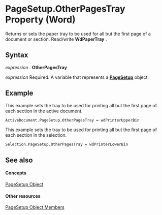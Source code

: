 
# PageSetup.OtherPagesTray Property (Word)

Returns or sets the paper tray to be used for all but the first page of a document or section. Read/write  **WdPaperTray** .


## Syntax

 _expression_ . **OtherPagesTray**

 _expression_ Required. A variable that represents a **[PageSetup](1879d601-80ad-4fc0-1a87-92e999b59f88.md)** object.


## Example

This example sets the tray to be used for printing all but the first page of each section in the active document.


```vb
ActiveDocument.PageSetup.OtherPagesTray = wdPrinterUpperBin
```

This example sets the tray to be used for printing all but the first page of each section in the selection.




```
Selection.PageSetup.OtherPagesTray = wdPrinterLowerBin
```


## See also


#### Concepts


[PageSetup Object](1879d601-80ad-4fc0-1a87-92e999b59f88.md)
#### Other resources


[PageSetup Object Members](9ff8b896-933b-1a19-19d5-5e5d87aab1b5.md)
